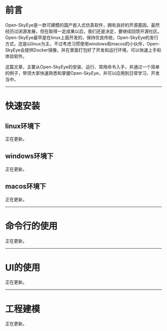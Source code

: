 # 
# 前言

Open-SkyEye是一款可建模的国产嵌入式仿真软件，拥有良好的开源基因，虽然经历过闭源发展，但在取得一定成果以后，我们还是决定，要继续回馈开源社区。Open-SkyEye最早是在linux上面开发的，保持优良传统，Open-SkyEye的发行方式，还是以linux为主，不过考虑习惯使用windows和macos的小伙伴，Open-SkyEye会提供Docker镜像，并在里面打包好了开发和运行环境，可以快速上手和体验软件。

这篇文章，主要从Open-SkyEye的安装、运行、常用命令入手，并通过一个简单的例子，带领大家快速熟悉和掌握Open-SkyEye，并可以应用到日常学习、开发当中。

****

# 快速安装

## linux环境下
正在更新。
## windows环境下
正在更新。

## macos环境下
正在更新。


****
# 命令行的使用
正在更新。


****

# UI的使用
正在更新。


****

# 工程建模
正在更新。





